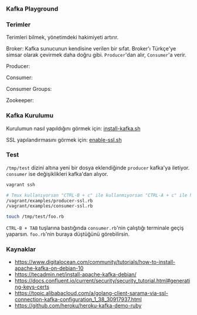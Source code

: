 ### Kafka Playground

### Terimler

Terimleri bilmek, yönetimdeki hakimiyeti artırır.

Broker: Kafka sunucunun kendisine verilen bir sıfat. Broker'ı Türkçe'ye simsar olarak çevirmek daha doğru gibi.
`Producer`'dan alır, `Consumer`'a verir.

Producer:

Consumer:

Consumer Groups:

Zookeeper:

### Kafka Kurulumu

Kurulumun nasıl yapıldığını görmek için: [install-kafka.sh](scripts/install-kafka.sh)

SSL yapılandırmasını görmek için: [enable-ssl.sh](scripts/enable-ssl.sh)

### Test

`/tmp/test` dizini altına yeni bir dosya eklendiğinde `producer` kafka'ya iletiyor. `consumer` ise değişiklikleri
kafka'dan alıyor.

```bash
vagrant ssh

# Tmux kullanıyorsan "CTRL-B + c" ile kullanmıyorsan "CTRL-A + c" ile her komut için yeni bir terminal aç.
/vagrant/examples/producer-ssl.rb
/vagrant/examples/consumer-ssl.rb

touch /tmp/test/foo.rb
```

`CTRL-B + TAB` tuşlarına bastığında `consumer.rb`'nin çalıştığı terminale geçiş yaparsın.
`foo.rb`'nin buraya düştüğünü görebilirsin.

### Kaynaklar

- https://www.digitalocean.com/community/tutorials/how-to-install-apache-kafka-on-debian-10
- https://tecadmin.net/install-apache-kafka-debian/
- https://docs.confluent.io/current/security/security_tutorial.html#generating-keys-certs
- https://topic.alibabacloud.com/a/golang-client-sarama-via-ssl-connection-kafka-configuration_1_38_30917937.html
- https://github.com/heroku/heroku-kafka-demo-ruby
